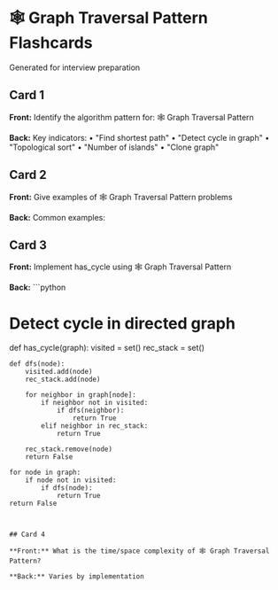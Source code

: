 # 🕸️ Graph Traversal Pattern Flashcards

Generated for interview preparation


## Card 1

**Front:** Identify the algorithm pattern for: 🕸️ Graph Traversal Pattern

**Back:** Key indicators:
• "Find shortest path"
• "Detect cycle in graph"
• "Topological sort"
• "Number of islands"
• "Clone graph"


## Card 2

**Front:** Give examples of 🕸️ Graph Traversal Pattern problems

**Back:** Common examples:



## Card 3

**Front:** Implement has_cycle using 🕸️ Graph Traversal Pattern

**Back:** ```python
# Detect cycle in directed graph
def has_cycle(graph):
    visited = set()
    rec_stack = set()
    
    def dfs(node):
        visited.add(node)
        rec_stack.add(node)
        
        for neighbor in graph[node]:
            if neighbor not in visited:
                if dfs(neighbor):
                    return True
            elif neighbor in rec_stack:
                return True
        
        rec_stack.remove(node)
        return False
    
    for node in graph:
        if node not in visited:
            if dfs(node):
                return True
    return False
```


## Card 4

**Front:** What is the time/space complexity of 🕸️ Graph Traversal Pattern?

**Back:** Varies by implementation

